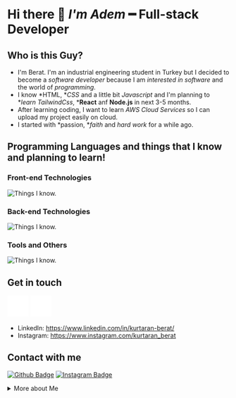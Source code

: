 # Hi there 👋 *I'm Adem* ━ Full-stack Developer

## Who is this Guy?
- I'm Berat. I'm an industrial engineering student in Turkey but I decided to become a *software developer* because I am *interested in software* and the world of *programming*. 
- I know *HTML, **CSS* and a little bit *Javascript* and I'm planning to **learn TailwindCss*, ***React** anf **Node.js** in next 3-5 months.
- After learning coding, I want to learn *AWS Cloud Services* so I can upload my project easily on cloud.
- I started with *passion, **faith* and *hard work* for a while ago. 

## Programming Languages and things that I know and planning to learn!

### Front-end Technologies
![Things I know.](https://skillicons.dev/icons?i=html,css,js,tailwind,react&theme=dark)

### Back-end Technologies
![Things I know.](https://skillicons.dev/icons?i=nodejs,mongodb,python,expressjs&theme=dark)

### Tools and Others
![Things I know.](https://skillicons.dev/icons?i=vscode,aws,docker,kubernetes,figma,git&theme=dark)

## Get in touch
[<img src="https://raw.githubusercontent.com/codeSTACKr/codeSTACKr/master/img/linkedin-dark.svg" width="auto" target="_blank">](https://www.linkedin.com/in/kurtaran-berat/)
[<img src="https://raw.githubusercontent.com/codeSTACKr/codeSTACKr/master/img/instagram-dark.svg" width="auto" target="_blank">](https://www.instagram.com/kurtaran_berat)

- LinkedIn: https://www.linkedin.com/in/kurtaran-berat/
- Instagram: https://www.instagram.com/kurtaran_berat 

## Contact with me
[![Github Badge](https://img.shields.io/badge/-Github-000?style=quare&labelColor=000&logo=Github&logoColor=white&link=link)](https://github.com/kurtaranberat) 
[![Instagram Badge](https://img.shields.io/badge/-Instagram-C13584?style=flat-quare&labelColor=C13584&logo=instagram&logoColor=white&link=link)](https://www.instagram.com/kurtaran_berat) 


<details>
<summary>More about Me</summary>

## GitHub Stats
![Top Langs](https://github-readme-stats.vercel.app/api/top-langs/?username=ademagar&layout=compact&theme=tokyonight)
![Adem's GitHub stats](https://github-readme-stats.vercel.app/api?username=ademagar&show_icons=true&theme=tokyonight)

![GitHub Streak](https://github-readme-streak-stats.herokuapp.com/?user=BeratKurtaran&theme=tokyonight)
